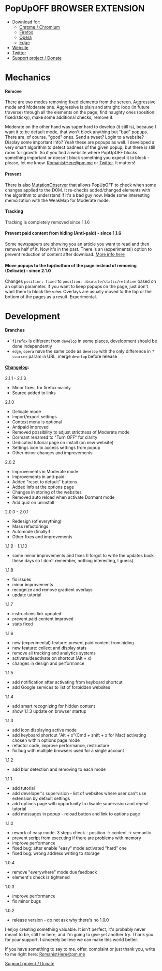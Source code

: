 # PopUpOFF BROWSER EXTENSION

- Download for:
  - [Chrome / Chromium](https://chrome.google.com/webstore/detail/popupoff-popup-blocker/ifnkdbpmgkdbfklnbfidaackdenlmhgh)
  - [Firefox](https://addons.mozilla.org/en-GB/firefox/addon/popupoff/)
  - [Opera](https://addons.opera.com/en-gb/extensions/details/popupoff-popup-and-overlay-blocker/)
  - [Edge](https://microsoftedge.microsoft.com/addons/detail/popupoff-popup-and-over/elacdkdmimelpnkbccdanmnabhajdccm)
- [Website](http://popupoff.org/)
- [Twitter](https://twitter.com/RomanistHere)
- [Support project / Donate](https://popupoff.org/#donate)

# Mechanics

#### Remove

There are two modes removing fixed elements from the screen. Aggressive mode and Moderate one. Aggressive is plain and straight: loop (in future traverse) through all the elements on the page, find naughty ones (position: fixed/sticky), make some additional checks, remove it.

Moderate on the other hand was super hard to develop (it still is), because I want it to be default mode, that won't block anything but "bad" popups. There are, of course, "good" ones. Send a tweet? Login to a website? Display some important info? Yeah these are popups as well. I developed a very smart algorithm to detect badness of the given popup, but there is still room for growth. So if you find a website where PopUpOFF blocks something important or doesn't block something you expect it to block - please, let me know. [RomanistHere@pm.me](mailto:RomanistHere@pm.me) or [Twitter](https://twitter.com/RomanistHere). It matters!

#### Prevent

There is also [MutationObserver](https://developer.mozilla.org/en-US/docs/Web/API/MutationObserver) that allows PopUpOFF to check when some changes applied to the DOM. It re-checks added/changed elements with the algorithm to understand if it's a bad guy now. Made some interesting memoization with the WeakMap for Moderate mode.

#### Tracking

Tracking is completely removed since 1.1.6

#### Prevent paid content from hiding (Anti-paid) - since 1.1.6

Some newspapers are showing you an article you want to read and then remove half of it. Now it's in the past. There is an (experimental) option to prevent reduction of content after download. [More info here](https://romanisthere.github.io/posts/prev-cont-2/)

#### Move popups to the top/bottom of the page instead of removing (Delicate) - since 2.1.0

Changes `position: fixed` to `position: absolute/static/relative` based on an option parameter. If you want to keep popups on the page, just don't want them to block the view. Overlays are usually moved to the top or the bottom of the pages as a result. Experimental.

# Development

#### Branches

- `firefox` is different from `develop` in some places, development should be done independently
- `edge`, `opera` have the same code as `develop` with the only difference in `?source=` param in URL, merge `develop` before release

#### [Changelog](https://popupoff.org/changelog):

2.1.1 - 2.1.3

- Minor fixes, for firefox mainly
- Source added to links

2.1.0

- Delicate mode
- Import/export settings
- Context menu is optional
- Antipaid improved
- Removed possibility to adjust strictness of Moderate mode
- Dormant renamed to "Turn OFF" for clarity
- Dedicated tutorial page on install (on new website)
- Settings icon to access settings from popup
- Other minor changes and improvements

2.0.2

- Improvements in Moderate mode
- Improvements in anti-paid
- Added "reset to default" buttons
- Added info at the options page
- Changes in storing of the websites
- Removed auto reload when activate Dormant mode
- Add quiz on uninstall

2.0.0 - 2.0.1

- Redesign (of everything)
- Mass refactorings
- Automode (finally!)
- Other fixes and improvements

1.1.9 - 1.1.10

- some minor improvements and fixes (I forgot to write the updates back these days so I don't remember, nothing interesting, I guess)

1.1.8

- fix issues
- minor improvements
- recognize and remove gradient overlays
- update tutorial

1.1.7

- instructions link updated
- prevent paid content improved
- stats fixed

1.1.6

- new (experimental) feature: prevent paid content from hiding
- new feature: collect and display stats
- remove all tracking and analytics systems
- activate/deactivate on shortcut (Alt + x)
- changes in design and performance

1.1.5

- add notification after activating from keyboard shortcut
- add Google services to list of forbidden websites

1.1.4

- add smart recognizing for hidden content
- show 1.1.3 update on browser startup

1.1.3

- add icon displaying active mode
- add keyboard shortcut "Alt + x"(Cmd + shift + x for Mac) activating chosen within options page mode
- refactor code, improve performance, restructure
- fix bug with multiple browsers used for a single account

1.1.2

- add blur detection and removing to each mode

1.1.1

- add tutorial
- add developer's supervision - list of websites where user can't use extension by default settings
- add options page with opportunity to disable supervision and repeat tutorial
- add messages in popup - reload button and link to options page

1.1.0

- rework of easy mode. 3 steps check - position -> content -> semantic
- prevent script from executing if there are problems with memory
- improve performance
- fixed bug: after enable "easy" mode activated "hard" one
- fixed bug: wrong address writing to storage

1.0.4

- remove "everywhere" mode due feedback
- element's check is tightened

1.0.3

- improve performance
- fix minor bugs

1.0.2

- release version - do not ask why there's no 1.0.0

I enjoy creating something valuable. It isn't perfect, it's probably never meant to be, still I'm here, and I'm going to give yet another try. Thank you for your support. I sincerely believe we can make this world better.

If you have something to say to me, offer, complaint or just thank you, write to me right here: [RomanistHere@pm.me](mailto:romanisthere@pm.me)

[Support project / Donate](https://popupoff.org/#donate)
